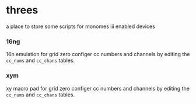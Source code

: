 # threes
a place to store some scripts for monomes iii enabled devices 


### 16ng
16n emulation for grid zero
configer cc numbers and channels by editing the ``cc_nums`` and ``cc_chans`` tables.

### xym
xy macro pad for grid zero
configer cc numbers and channels by editing the ``cc_nums`` and ``cc_chans`` tables.
